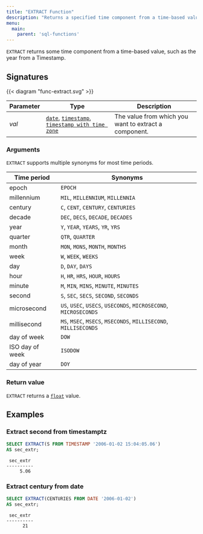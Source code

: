```yaml
---
title: "EXTRACT Function"
description: "Returns a specified time component from a time-based value"
menu:
  main:
    parent: 'sql-functions'
---
```


`EXTRACT` returns some time component from a time-based value, such as the year from a Timestamp.

## Signatures

{{< diagram "func-extract.svg" >}}

Parameter | Type | Description
----------|------|------------
_val_ | [`date`](../../types/date), [`timestamp`](../../types/timestamp), [`timestamp with time zone`](../../types/timestamptz) | The value from which you want to extract a component.

### Arguments

`EXTRACT` supports multiple synonyms for most time periods.

Time period | Synonyms
------------|---------
epoch | `EPOCH`
millennium   | `MIL`, `MILLENNIUM`, `MILLENNIA`
century | `C`, `CENT`, `CENTURY`, `CENTURIES`
decade  |  `DEC`, `DECS`, `DECADE`, `DECADES`
 year | `Y`, `YEAR`, `YEARS`, `YR`, `YRS`
 quarter  | `QTR`, `QUARTER`
 month | `MON`, `MONS`, `MONTH`, `MONTHS`
 week | `W`, `WEEK`, `WEEKS`
 day  | `D`, `DAY`, `DAYS`
 hour   |`H`, `HR`, `HRS`, `HOUR`, `HOURS`
 minute | `M`, `MIN`, `MINS`, `MINUTE`, `MINUTES`
 second | `S`, `SEC`, `SECS`, `SECOND`, `SECONDS`
 microsecond  | `US`, `USEC`, `USECS`, `USECONDS`, `MICROSECOND`, `MICROSECONDS`
 millisecond | `MS`, `MSEC`, `MSECS`, `MSECONDS`, `MILLISECOND`, `MILLISECONDS`
 day of week |`DOW`
 ISO day of week | `ISODOW`
 day of year | `DOY`

### Return value

`EXTRACT` returns a [`float`](../../types/float) value.

## Examples

### Extract second from timestamptz

```sql
SELECT EXTRACT(S FROM TIMESTAMP '2006-01-02 15:04:05.06')
AS sec_extr;
```
```nofmt
 sec_extr
----------
     5.06
```

### Extract century from date

```sql
SELECT EXTRACT(CENTURIES FROM DATE '2006-01-02')
AS sec_extr;
```
```nofmt
 sec_extr
----------
      21
```
